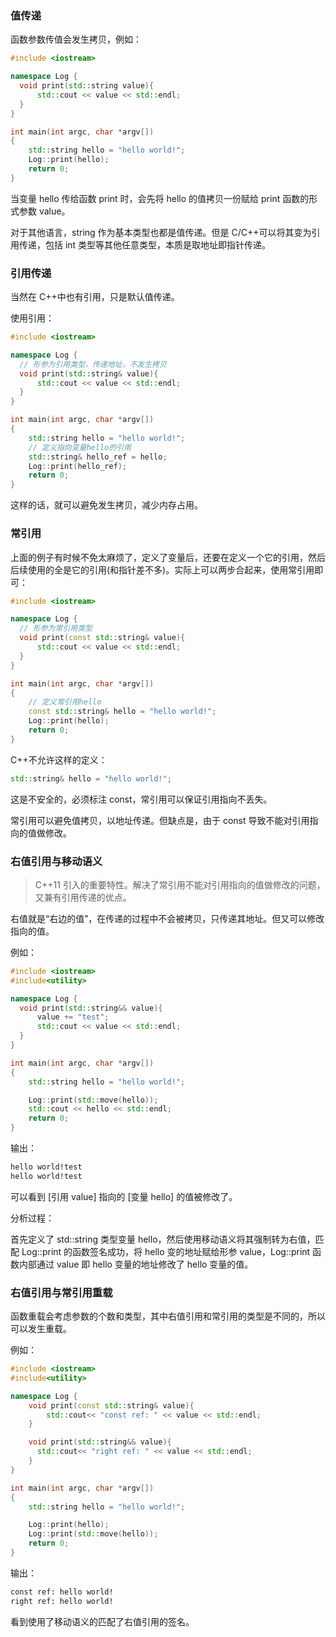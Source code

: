 ### 值传递

函数参数传值会发生拷贝，例如：

```cpp
#include <iostream>

namespace Log {
  void print(std::string value){
      std::cout << value << std::endl;
  }
}

int main(int argc, char *argv[])
{
    std::string hello = "hello world!";
    Log::print(hello);
    return 0;
}
```

当变量 hello 传给函数 print 时，会先将 hello 的值拷贝一份赋给 print 函数的形式参数 value。

对于其他语言，string 作为基本类型也都是值传递。但是 C/C++可以将其变为引用传递，包括 int 类型等其他任意类型，本质是取地址即指针传递。

### 引用传递

当然在 C++中也有引用，只是默认值传递。

使用引用：

```cpp
#include <iostream>

namespace Log {
  // 形参为引用类型，传递地址，不发生拷贝
  void print(std::string& value){
      std::cout << value << std::endl;
  }
}

int main(int argc, char *argv[])
{
    std::string hello = "hello world!";
    // 定义指向变量hello的引用
    std::string& hello_ref = hello;
    Log::print(hello_ref);
    return 0;
}
```

这样的话，就可以避免发生拷贝，减少内存占用。

### 常引用

上面的例子有时候不免太麻烦了，定义了变量后，还要在定义一个它的引用，然后后续使用的全是它的引用(和指针差不多)。实际上可以两步合起来，使用常引用即可：

```cpp
#include <iostream>

namespace Log {
  // 形参为常引用类型
  void print(const std::string& value){
      std::cout << value << std::endl;
  }
}

int main(int argc, char *argv[])
{
    // 定义常引用hello
    const std::string& hello = "hello world!";
    Log::print(hello);
    return 0;
}
```

C++不允许这样的定义：

```cpp
std::string& hello = "hello world!";
```

这是不安全的，必须标注 const，常引用可以保证引用指向不丢失。

常引用可以避免值拷贝，以地址传递。但缺点是，由于 const 导致不能对引用指向的值做修改。

### 右值引用与移动语义

> C++11 引入的重要特性。解决了常引用不能对引用指向的值做修改的问题，又兼有引用传递的优点。

右值就是“右边的值”，在传递的过程中不会被拷贝，只传递其地址。但又可以修改指向的值。

例如：

```cpp
#include <iostream>
#include<utility>

namespace Log {
  void print(std::string&& value){
      value += "test";
      std::cout << value << std::endl;
  }
}

int main(int argc, char *argv[])
{
    std::string hello = "hello world!";

    Log::print(std::move(hello));
    std::cout << hello << std::endl;
    return 0;
}
```

输出：

```bash
hello world!test
hello world!test
```

可以看到 [引用 value] 指向的 [变量 hello] 的值被修改了。

分析过程：

首先定义了 std::string 类型变量 hello，然后使用移动语义将其强制转为右值，匹配 Log::print 的函数签名成功，将 hello 变的地址赋给形参 value，Log::print 函数内部通过 value 即 hello 变量的地址修改了 hello 变量的值。

### 右值引用与常引用重载

函数重载会考虑参数的个数和类型，其中右值引用和常引用的类型是不同的，所以可以发生重载。

例如：

```cpp
#include <iostream>
#include<utility>

namespace Log {
    void print(const std::string& value){
        std::cout<< "const ref: " << value << std::endl;
    }

    void print(std::string&& value){
      std::cout<< "right ref: " << value << std::endl;
    }
}

int main(int argc, char *argv[])
{
    std::string hello = "hello world!";

    Log::print(hello);
    Log::print(std::move(hello));
    return 0;
}
```

输出：

```bash
const ref: hello world!
right ref: hello world!
```

看到使用了移动语义的匹配了右值引用的签名。
